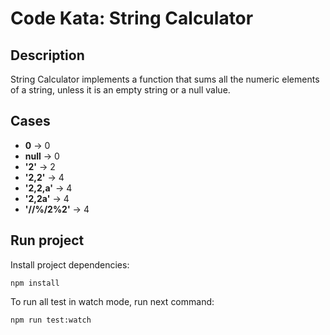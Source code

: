 # Code Kata: String Calculator


## Description
String Calculator implements a function that sums all the numeric elements of a string, unless it is an empty string or a null value.


## Cases

- **0** -> 0
- **null** -> 0
- **'2'** -> 2
- **'2,2'** -> 4
- **'2,2,a'** -> 4
- **'2,2a'** -> 4
- **'//%/2%2'** -> 4

## Run project
Install project dependencies:

`
npm install
`

To run all test in watch mode, run next command:

`
npm run test:watch
`